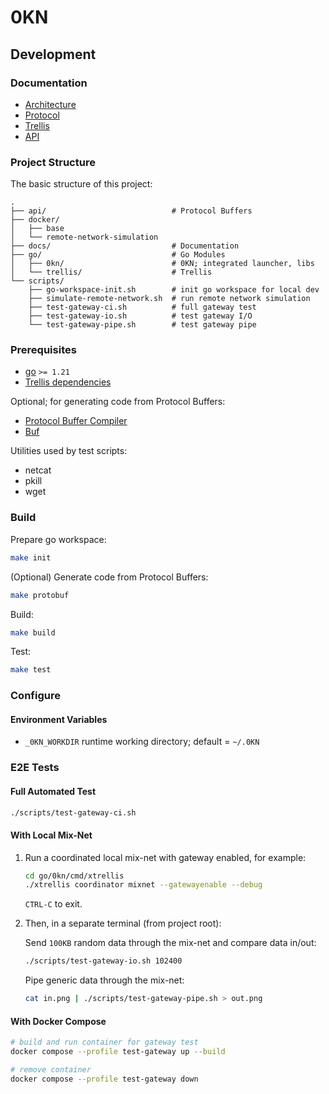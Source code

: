 # 0KN

## Development

### Documentation

- [Architecture](/docs/README.md#architecture)
- [Protocol](/docs/README.md#protocol)
- [Trellis](/go/trellis/README.md)
- [API](/api/README.md)

### Project Structure

The basic structure of this project:

```
.
├── api/                            # Protocol Buffers
├── docker/
│   ├── base
│   └── remote-network-simulation
├── docs/                           # Documentation
├── go/                             # Go Modules
│   ├── 0kn/                        # 0KN; integrated launcher, libs
│   └── trellis/                    # Trellis
└── scripts/
    ├── go-workspace-init.sh        # init go workspace for local dev
    ├── simulate-remote-network.sh  # run remote network simulation
    ├── test-gateway-ci.sh          # full gateway test
    ├── test-gateway-io.sh          # test gateway I/O
    └── test-gateway-pipe.sh        # test gateway pipe
```

### Prerequisites

- [go](https://go.dev/doc/install) `>= 1.21`
- [Trellis dependencies](/go/trellis/README.md#dependencies)

Optional; for generating code from Protocol Buffers:

- [Protocol Buffer Compiler](https://grpc.io/docs/protoc-installation/)
- [Buf](https://buf.build/docs/installation)

Utilities used by test scripts:

- netcat
- pkill
- wget

### Build

Prepare go workspace:

```sh
make init
```

(Optional) Generate code from Protocol Buffers:

```sh
make protobuf
```

Build:

```sh
make build
```

Test:

```sh
make test
```

### Configure

#### Environment Variables

- `_0KN_WORKDIR` runtime working directory; default = `~/.0KN`

### E2E Tests

#### Full Automated Test

```sh
./scripts/test-gateway-ci.sh
```

#### With Local Mix-Net

1. Run a coordinated local mix-net with gateway enabled, for example:

   ```sh
   cd go/0kn/cmd/xtrellis
   ./xtrellis coordinator mixnet --gatewayenable --debug
   ```

   `CTRL-C` to exit.

2. Then, in a separate terminal (from project root):

   Send `100KB` random data through the mix-net and compare data in/out:

   ```sh
   ./scripts/test-gateway-io.sh 102400
   ```

   Pipe generic data through the mix-net:

   ```sh
   cat in.png | ./scripts/test-gateway-pipe.sh > out.png
   ```

#### With Docker Compose

```sh
# build and run container for gateway test
docker compose --profile test-gateway up --build

# remove container
docker compose --profile test-gateway down
```
